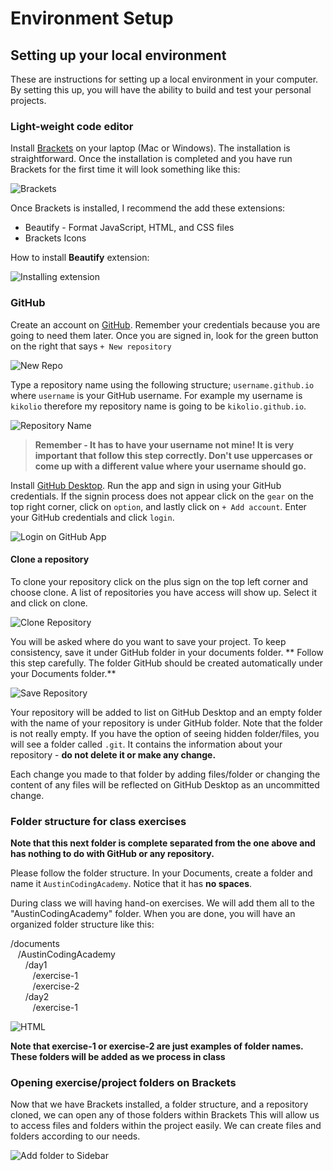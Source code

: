 # Environment Setup

## Setting up your local environment

These are instructions for setting up a local environment in your computer. By setting this up, you will have the ability to build and test your personal projects.

### Light-weight code editor

Install [Brackets](http://brackets.io/) on your laptop (Mac or Windows). The installation is straightforward. Once the installation is completed and you have run Brackets for the first time it will look something like this:

![Brackets](../images/00/brackets.JPG)

Once Brackets is installed, I recommend the add these extensions:

* Beautify - Format JavaScript, HTML, and CSS files
* Brackets Icons

How to install **Beautify** extension:

![Installing extension](../images/00/installing-extension.gif)

### GitHub 

Create an account on [GitHub](http://www.github.com). Remember your credentials because you are going to need them later. Once you are signed in, look for the green button on the right that says `+ New repository`

![New Repo](../images/00/new-repo-btn.jpg)

Type a repository name using the following structure; `username.github.io` where `username` is your GitHub username. For example my username is `kikolio` therefore my repository name is going to be `kikolio.github.io`. 

![Repository Name](../images/00/repo-name.jpg)

> **Remember - It has to have your username not mine! It is very important that follow this step correctly. Don't use uppercases or come up with a different value where your username should go.**

Install [GitHub Desktop](https://desktop.github.com/). Run the app and sign in using your GitHub credentials. If the signin process does not appear click on the `gear` on the top right corner, click on `option`, and lastly click on `+ Add account`. Enter your GitHub credentials and click `login`.

![Login on GitHub App](../images/00/login-github-app.gif)

#### Clone a repository

To clone your repository click on the plus sign on the top left corner and choose clone. A list of repositories you have access will show up. Select it and click on clone.

![Clone Repository](../images/00/clone-repo.gif)

You will be asked where do you want to save your project. To keep consistency, save it under GitHub folder in your documents folder. ** Follow this step carefully. The folder GitHub should be created automatically under your Documents folder.** 

![Save Repository](../images/00/save-repo.jpg)

Your repository will be added to list on GitHub Desktop and an empty folder with the name of your repository is under GitHub folder. Note that the folder is not really empty. If you have the option of seeing hidden folder/files, you will see a folder called `.git`. It contains the information about your repository - **do not delete it or make any change.**

Each change you made to that folder by adding files/folder or changing the content of any files will be reflected on GitHub Desktop as an uncommitted change.

    
### Folder structure for class exercises

**Note that this next folder is complete separated from the one above and has nothing to do with GitHub or any repository.**

Please follow the folder structure. In your Documents, create a folder and name it `AustinCodingAcademy`. Notice that it has **no spaces**.

During class we will having hand-on exercises. We will add them all to the "AustinCodingAcademy" folder. When you are done, you will have an organized folder structure like this:

/documents<br>
&nbsp;&nbsp;&nbsp;/AustinCodingAcademy<br>
&nbsp;&nbsp;&nbsp;&nbsp;&nbsp;&nbsp;/day1<br>
&nbsp;&nbsp;&nbsp;&nbsp;&nbsp;&nbsp;&nbsp;&nbsp;&nbsp;/exercise-1<br>
&nbsp;&nbsp;&nbsp;&nbsp;&nbsp;&nbsp;&nbsp;&nbsp;&nbsp;/exercise-2<br>
&nbsp;&nbsp;&nbsp;&nbsp;&nbsp;&nbsp;/day2<br>
&nbsp;&nbsp;&nbsp;&nbsp;&nbsp;&nbsp;&nbsp;&nbsp;&nbsp;/exercise-1<br>


![HTML](../images/00/folder-structure.JPG)

**Note that exercise-1 or exercise-2 are just examples of folder names. These folders will be added as we process in class**

### Opening exercise/project folders on Brackets

Now that we have Brackets installed, a folder structure, and a repository cloned, we can open any of those folders within Brackets This will allow us to access files and folders within the project easily. We can create files and folders according to our needs.

![Add folder to Sidebar](../images/00/add-folder-sidebar.gif)
